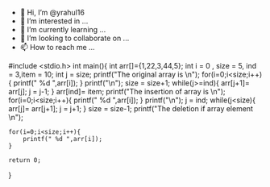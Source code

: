 - 👋 Hi, I’m @yrahul16
- 👀 I’m interested in ...
- 🌱 I’m currently learning ...
- 💞️ I’m looking to collaborate on ...
- 📫 How to reach me ...

<!---
yrahul16/yrahul16 is a ✨ special ✨ repository because its `README.md` (this file) appears on your GitHub profile.
You can click the Preview link to take a look at your changes.
--->
#include <stdio.h>
int main(){
    int arr[]={1,22,3,44,5};
    int i = 0 , size = 5, ind = 3,item = 10;
    int j = size;
    printf("The original array is \n");
    for(i=0;i<size;i++){
        printf(" %d ",arr[i]);
    }
    printf("\n");
    size = size+1;
    while(j>=ind){
        arr[j+1]= arr[j];
        j = j-1;
    }
    arr[ind]= item;
    printf("The insertion of array is \n");
    for(i=0;i<size;i++){
        printf(" %d ",arr[i]);
    }
    printf("\n");
    j = ind;
    while(j<size){
        arr[j]= arr[j+1];
        j = j+1;
    }
    size = size-1;
    printf("The deletion if array element \n");
    
    for(i=0;i<size;i++){
        printf(" %d ",arr[i]);
    }
    
    return 0;
}
